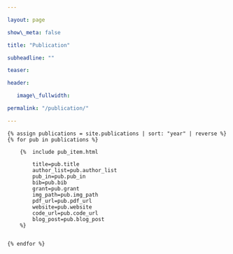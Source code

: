 ```yaml
---

layout: page

show\_meta: false

title: "Publication"

subheadline: ""

teaser: 

header:

   image\_fullwidth: 

permalink: "/publication/"

---
```


<div class="">

    {% assign publications = site.publications | sort: "year" | reverse %}
    {% for pub in publications %}

        {%  include pub_item.html 
            
            title=pub.title
            author_list=pub.author_list
            pub_in=pub.pub_in
            bib=pub.bib
            grant=pub.grant
            img_path=pub.img_path
            pdf_url=pub.pdf_url
            website=pub.website
            code_url=pub.code_url
            blog_post=pub.blog_post
        %}    


    {% endfor %}


</div>